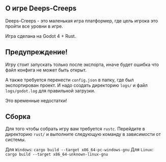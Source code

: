 ## О игре Deeps-Creeps
Deeps-Creeps - это маленькая игра платформер, где цель игрока это пройти все уровни в игре.

Игра сделана на Godot 4 + Rust.

## Предупреждение!
Игру стоит запускать только после экспорта, 
иначе будет ошибка что файл конфига не может быть открыт. 

А также требуется перенести `config.json` в папку, где был экспортирован проект.
И надо создать директорию `logs/` и файл `logs/godot.log` для правильной загрузки.

Это временные недостатки!

## Сборка
Для того чтобы собрать игру вам требуется `rustc`. Перейдите в директорию `rust/` и выполните следующую
команду в зависимости от системы.

Для `Windows`: 
`cargo build --target x86_64-pc-windows-gnu`
Для `Linux`: 
`cargo build --target x86_64-unknown-linux-gnu`

